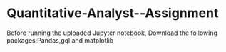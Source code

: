 # Quantitative-Analyst--Assignment
Before running the uploaded Jupyter notebook, Download the following packages:Pandas,gql and matplotlib

